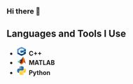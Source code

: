 ### Hi there 👋
## Languages and Tools I Use
+ <img src="image/cpp.png" width="20" height="20">&ensp;__C++__<br>
+ <img src="image/matlab.png" width="20">&ensp;__MATLAB__<br>
+ <img src="image/python.png" width="20">&ensp;__Python__<br>
